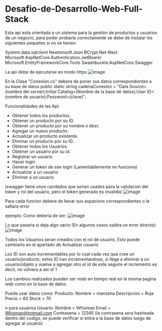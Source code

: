 # Desafio-de-Desarrollo-Web-Full-Stack
Esta api esta orientada a un sistema para la gestión de productos y usuarios de un negocio, para poder probarla correctamente se debe de instalar los siguientes paquetes si no se tienen:

System.data.sqlclient
Newtonsoft.Json
BCrypt.Net-Next
Microsoft.AspNetCore.Authentication.JwtBearer
Microsoft.EntityFrameworkCore.Tools
Swashbuckle.AspNetCore.Swagger

La api debe de ejecutarse en modo https 
![image](https://github.com/Whisman21/Desaf-o-de-Desarrollo-Web-Full-Stack/assets/144621111/8273d5d7-23b1-49a3-bfd0-8977ae654b53)

En la Clase "Conexion.cs" debera de poner sus datos correspondientes a su base de datos 
public static string cadenaConexion = "Data Source=(nombre del server);Initial Catalog=(Nombre de la base de datos);User ID=(nombre de usuario);Password=(clave)";

Funcionalidades de las Api:
- Obtener todos los productos.
- Obtener un producto por su ID.
- Obtener un producto por su nombre o desc
- Agregar un nuevo producto.
- Actualizar un producto existente.
- Eliminar un producto por su ID.
- Obtener todos los Usuarios.
- Obtener un usuario por su id.
- Registrar un usuario
- Hacer login
- Generar un token de ese login (Lamentablemente no funciona)
- Actualizar a un usuario
- Eliminar a un usuario

(swagger tiene unos candados que serian usados para la validacion del token y rol del usuario, pero el token generado es invalido)
![image](https://github.com/Whisman21/Desaf-o-de-Desarrollo-Web-Full-Stack/assets/144621111/409a2984-622e-4292-a5c7-fd54f82397ff)

Para cada funcion debera de llenar sus espacions correspondientes o le saltara error

ejemplo:
Como deberia de ser:
![image](https://github.com/Whisman21/Desaf-o-de-Desarrollo-Web-Full-Stack/assets/144621111/d04329b7-a545-49f9-af69-645f232b97b7)

Lo que pasaria si deja algo vacio (En algunos casos saldra un error directo):
![image](https://github.com/Whisman21/Desaf-o-de-Desarrollo-Web-Full-Stack/assets/144621111/38efc1de-86ae-4ad1-8a28-f2d58346096a)

Todos los Usuarios seran creados con el rol de usuario, Esto puede cambiarlo en el apartado de Actualizar usuario

Los ID son auto incrementables por lo cual cada vez que cree un usuario/producto, estos ID iran incrementandose, si llega a eliminar a un usuario/objeto y vuelve a agregar otro el id de este seguire el incremento es decir, no volvera a ser el 1

Los cambios realizados pueden ser visto en tiempo real en la misma pagina web como en la base de datos

Puede usar datos como:
Producto:
Nombre = manzana
Descripcion = Roja
Precio = 60
Stock = 70

o para usuarios
Usuario:
Nombre = Whisman
Email = Whisman@hotmail.com
Contrasena = 12345 (la contrasena sera hasheada dentro del codigo, se puede verificar si entra a la base de datos luego de agregar al usuario)










